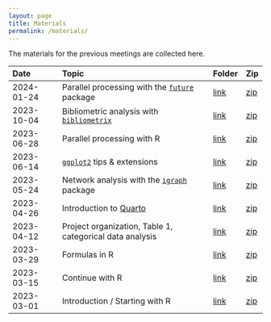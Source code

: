 ```yaml
---
layout: page
title: Materials
permalink: /materials/
---
```


The materials for the previous meetings are collected here.

Date | Topic | Folder    | Zip
:--- | :---- | :-------- | :--------
2024-01-24 | Parallel processing with the [`future`](https://cran.r-project.org/package=future) package | [link](https://github.com/wviechtb/r-user-group/tree/master/materials/2024-01-24) | [zip](https://github.com/wviechtb/r-user-group/raw/master/materials/2024-01-24/2024-01-24.zip)
2023-10-04 | Bibliometric analysis with [`bibliometrix`](https://cran.r-project.org/package=bibliometrix) | [link](https://github.com/wviechtb/r-user-group/tree/master/materials/2023-10-04) | [zip](https://github.com/wviechtb/r-user-group/raw/master/materials/2023-10-04/2023-10-04.zip)
2023-06-28 | Parallel processing with R | [link](https://github.com/wviechtb/r-user-group/tree/master/materials/2023-06-28) | [zip](https://github.com/wviechtb/r-user-group/raw/master/materials/2023-06-28/2023-06-28.zip)
2023-06-14 | [`ggplot2`](https://cran.r-project.org/package=ggplot2) tips & extensions | [link](https://github.com/wviechtb/r-user-group/tree/master/materials/2023-06-14) | [zip](https://github.com/wviechtb/r-user-group/raw/master/materials/2023-06-14/2023-06-14.zip)
2023-05-24 | Network analysis with the [`igraph`](https://cran.r-project.org/package=igraph) package | [link](https://github.com/wviechtb/r-user-group/tree/master/materials/2023-05-24) | [zip](https://github.com/wviechtb/r-user-group/raw/master/materials/2023-05-24/2023-05-24.zip)
2023-04-26 | Introduction to [Quarto](https://quarto.org) | [link](https://github.com/wviechtb/r-user-group/tree/master/materials/2023-04-26) | [zip](https://github.com/wviechtb/r-user-group/raw/master/materials/2023-04-26/2023-04-26.zip)
2023-04-12 | Project organization, Table 1, categorical data analysis | [link](https://github.com/wviechtb/r-user-group/tree/master/materials/2023-04-12) | [zip](https://github.com/wviechtb/r-user-group/raw/master/materials/2023-04-12/2023-04-12.zip)
2023-03-29 | Formulas in R | [link](https://github.com/wviechtb/r-user-group/tree/master/materials/2023-03-29) | [zip](https://github.com/wviechtb/r-user-group/raw/master/materials/2023-03-29/2023-03-29.zip)
2023-03-15 | Continue with R | [link](https://github.com/wviechtb/r-user-group/tree/master/materials/2023-03-15) | [zip](https://github.com/wviechtb/r-user-group/raw/master/materials/2023-03-15/2023-03-15.zip)
2023-03-01 | Introduction / Starting with R | [link](https://github.com/wviechtb/r-user-group/tree/master/materials/2023-03-01) | [zip](https://github.com/wviechtb/r-user-group/raw/master/materials/2023-03-01/2023-03-01.zip)

